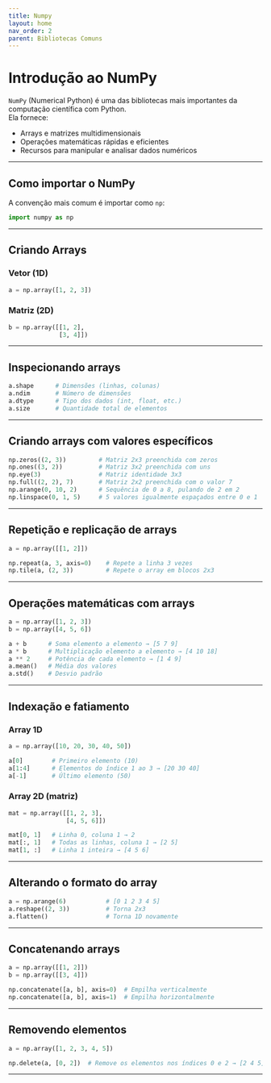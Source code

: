 ```yaml
---
title: Numpy
layout: home
nav_order: 2
parent: Bibliotecas Comuns
---
```


<!--Don't delete ths script-->
<script src = "https://polyfill.io/v3/polyfill.min.js?features=es6"></script>
<script id = "MathJax-script" async src="https://cdn.jsdelivr.net/npm/mathjax@3/es5/tex-mml-chtml.js"></script>
<!--Don't delete ths script-->


# Introdução ao NumPy

`NumPy` (Numerical Python) é uma das bibliotecas mais importantes da computação científica com Python.  
Ela fornece:

- Arrays e matrizes multidimensionais
- Operações matemáticas rápidas e eficientes
- Recursos para manipular e analisar dados numéricos

---

## Como importar o NumPy

A convenção mais comum é importar como `np`:

```python
import numpy as np
```

---

## Criando Arrays

### Vetor (1D)

```python
a = np.array([1, 2, 3])
```

### Matriz (2D)

```python
b = np.array([[1, 2],
              [3, 4]])
```

---

## Inspecionando arrays

```python
a.shape      # Dimensões (linhas, colunas)
a.ndim       # Número de dimensões
a.dtype      # Tipo dos dados (int, float, etc.)
a.size       # Quantidade total de elementos
```

---

## Criando arrays com valores específicos

```python
np.zeros((2, 3))         # Matriz 2x3 preenchida com zeros
np.ones((3, 2))          # Matriz 3x2 preenchida com uns
np.eye(3)                # Matriz identidade 3x3
np.full((2, 2), 7)       # Matriz 2x2 preenchida com o valor 7
np.arange(0, 10, 2)      # Sequência de 0 a 8, pulando de 2 em 2
np.linspace(0, 1, 5)     # 5 valores igualmente espaçados entre 0 e 1
```

---

## Repetição e replicação de arrays

```python
a = np.array([[1, 2]])

np.repeat(a, 3, axis=0)    # Repete a linha 3 vezes
np.tile(a, (2, 3))         # Repete o array em blocos 2x3
```

---

## Operações matemáticas com arrays

```python
a = np.array([1, 2, 3])
b = np.array([4, 5, 6])

a + b      # Soma elemento a elemento → [5 7 9]
a * b      # Multiplicação elemento a elemento → [4 10 18]
a ** 2     # Potência de cada elemento → [1 4 9]
a.mean()   # Média dos valores
a.std()    # Desvio padrão
```

---

## Indexação e fatiamento

### Array 1D

```python
a = np.array([10, 20, 30, 40, 50])

a[0]        # Primeiro elemento (10)
a[1:4]      # Elementos do índice 1 ao 3 → [20 30 40]
a[-1]       # Último elemento (50)
```

### Array 2D (matriz)

```python
mat = np.array([[1, 2, 3],
                [4, 5, 6]])

mat[0, 1]   # Linha 0, coluna 1 → 2
mat[:, 1]   # Todas as linhas, coluna 1 → [2 5]
mat[1, :]   # Linha 1 inteira → [4 5 6]
```

---

## Alterando o formato do array

```python
a = np.arange(6)           # [0 1 2 3 4 5]
a.reshape((2, 3))          # Torna 2x3
a.flatten()                # Torna 1D novamente
```

---

## Concatenando arrays

```python
a = np.array([[1, 2]])
b = np.array([[3, 4]])

np.concatenate([a, b], axis=0)  # Empilha verticalmente
np.concatenate([a, b], axis=1)  # Empilha horizontalmente
```

---

## Removendo elementos

```python
a = np.array([1, 2, 3, 4, 5])

np.delete(a, [0, 2])  # Remove os elementos nos índices 0 e 2 → [2 4 5]
```

---